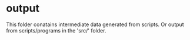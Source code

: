 # output
This folder conatains intermediate data generated from scripts.
Or output from scripts/programs in the 'src/' folder.